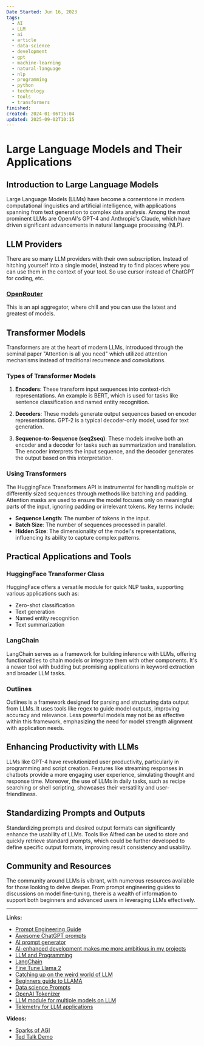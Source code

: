 ```yaml
---
Date Started: Jun 16, 2023
tags:
  - AI
  - LLM
  - ai
  - article
  - data-science
  - development
  - gpt
  - machine-learning
  - natural-language
  - nlp
  - programming
  - python
  - technology
  - tools
  - transformers
finished:
created: 2024-01-06T15:04
updated: 2025-09-02T10:15
---
```

# Large Language Models and Their Applications

## Introduction to Large Language Models

Large Language Models (LLMs) have become a cornerstone in modern computational linguistics and artificial intelligence, with applications spanning from text generation to complex data analysis. Among the most prominent LLMs are OpenAI's GPT-4 and Anthropic's Claude, which have driven significant advancements in natural language processing (NLP).

## LLM Providers

There are so many LLM providers with their own subscription. Instead of hitching yourself into a single model, instead try to find places where you can use them in the context of your tool. So use cursor instead of ChatGPT for coding, etc. 


### [OpenRouter](https://openrouter.ai/)
This is an api aggregator, where chill and you can use the latest and greatest of models. 



## Transformer Models

Transformers are at the heart of modern LLMs, introduced through the seminal paper "Attention is all you need" which utilized attention mechanisms instead of traditional recurrence and convolutions.

### Types of Transformer Models

1. **Encoders**: These transform input sequences into context-rich representations. An example is BERT, which is used for tasks like sentence classification and named entity recognition.

2. **Decoders**: These models generate output sequences based on encoder representations. GPT-2 is a typical decoder-only model, used for text generation.

3. **Sequence-to-Sequence (seq2seq)**: These models involve both an encoder and a decoder for tasks such as summarization and translation. The encoder interprets the input sequence, and the decoder generates the output based on this interpretation.

### Using Transformers

The HuggingFace Transformers API is instrumental for handling multiple or differently sized sequences through methods like batching and padding. Attention masks are used to ensure the model focuses only on meaningful parts of the input, ignoring padding or irrelevant tokens. Key terms include:
- **Sequence Length**: The number of tokens in the input.
- **Batch Size**: The number of sequences processed in parallel.
- **Hidden Size**: The dimensionality of the model's representations, influencing its ability to capture complex patterns.

## Practical Applications and Tools

### HuggingFace Transformer Class

HuggingFace offers a versatile module for quick NLP tasks, supporting various applications such as:
- Zero-shot classification
- Text generation
- Named entity recognition
- Text summarization

### LangChain

LangChain serves as a framework for building inference with LLMs, offering functionalities to chain models or integrate them with other components. It's a newer tool with budding but promising applications in keyword extraction and broader LLM tasks.

### Outlines

Outlines is a framework designed for parsing and structuring data output from LLMs. It uses tools like regex to guide model outputs, improving accuracy and relevance. Less powerful models may not be as effective within this framework, emphasizing the need for model strength alignment with application needs.

## Enhancing Productivity with LLMs

LLMs like GPT-4 have revolutionized user productivity, particularly in programming and script creation. Features like streaming responses in chatbots provide a more engaging user experience, simulating thought and response time. Moreover, the use of LLMs in daily tasks, such as recipe searching or shell scripting, showcases their versatility and user-friendliness.

## Standardizing Prompts and Outputs

Standardizing prompts and desired output formats can significantly enhance the usability of LLMs. Tools like Alfred can be used to store and quickly retrieve standard prompts, which could be further developed to define specific output formats, improving result consistency and usability.

## Community and Resources

The community around LLMs is vibrant, with numerous resources available for those looking to delve deeper. From prompt engineering guides to discussions on model fine-tuning, there is a wealth of information to support both beginners and advanced users in leveraging LLMs effectively.


---

**Links:**
- [Prompt Engineering Guide](https://github.com/dair-ai/Prompt-Engineering-Guide)
- [Awesome ChatGPT prompts](https://github.com/f/awesome-chatgpt-prompts)
- [AI prompt generator](https://github.com/f/awesome-chatgpt-prompts)
- [AI-enhanced development makes me more ambitious in my projects](https://simonwillison.net/2023/Mar/27/ai-enhanced-development/)
- [LLM and Programming](http://antirez.com/news/140)
- [LangChain](https://github.com/hwchase17/chat-langchain)
- [Fine Tune Llama 2](https://brev.dev/blog/fine-tuning-llama-2)
- [Catching up on the weird world of LLM](https://simonwillison.net/2023/Aug/3/weird-world-of-llms/)
- [Beginners guide to LLAMA](https://agi-sphere.com/llama-guide/)
- [Data science Prompts](https://github.com/travistangvh/ChatGPT-Data-Science-Prompts)
- [OpenAI Tokenizer](https://openai-tokenizer.netlify.app/)
- [LLM module for multiple models on LLM](https://llm.datasette.io/en/stable/other-models.html)
- [Telemetry for LLM applications](https://github.com/traceloop/openllmetry-js)

**Videos:**
- [Sparks of AGI](https://youtu.be/qbIk7-JPB2c)
- [Ted Talk Demo](https://youtu.be/C_78DM8fG6E)